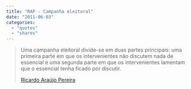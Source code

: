 ```yaml
---
title: "RAP - Campanha eleitoral"
date: "2011-06-03"
categories: 
  - "quotes"
  - "shares"
---
```


> Uma campanha eleitoral divide-se em duas partes principais: uma primeira parte em que os intervenientes não discutem nada de essencial e uma segunda parte em que os intervenientes lamentam que o essencial tenha ficado por discutir.
> 
> [Ricardo Araújo Pereira](http://clix.visao.pt/uma-campanha-ainda-mais-alegre=f606182)

